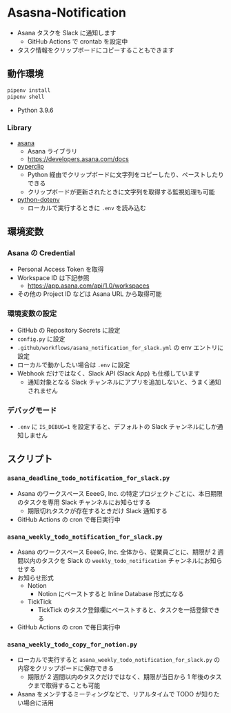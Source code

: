 # Asasna-Notification

- Asana タスクを Slack に通知します
  - GitHub Actions で crontab を設定中
- タスク情報をクリップボードにコピーすることもできます

## 動作環境

```sh
pipenv install
pipenv shell
```

- Python 3.9.6

### Library

- [asana](https://github.com/Asana/python-asana)
  - Asana ライブラリ
  - https://developers.asana.com/docs
- [pyperclip](https://github.com/asweigart/pyperclip)
  - Python 経由でクリップボードに文字列をコピーしたり、ペーストしたりできる
  - クリップボードが更新されたときに文字列を取得する監視処理も可能
- [python-dotenv](https://github.com/theskumar/python-dotenv)
  - ローカルで実行するときに `.env` を読み込む

## 環境変数

### Asana の Credential

- Personal Access Token を取得
- Workspace ID は下記参照
  - https://app.asana.com/api/1.0/workspaces
- その他の Project ID などは Asana URL から取得可能

### 環境変数の設定

- GitHub の Repository Secrets に設定
- `config.py` に設定
- `.github/workflows/asana_notification_for_slack.yml` の env エントリに設定
- ローカルで動かしたい場合は `.env` に設定
- Webhook だけではなく、Slack API (Slack App) も仕様しています
  - 通知対象となる Slack チャンネルにアプリを追加しないと、うまく通知されません

### デバッグモード

- `.env` に `IS_DEBUG=1` を設定すると、デフォルトの Slack チャンネルにしか通知しません

## スクリプト

### `asana_deadline_todo_notification_for_slack.py`

- Asana のワークスペース EeeeG, Inc. の特定プロジェクトごとに、本日期限のタスクを専用 Slack チャンネルにお知らせする
  - 期限切れタスクが存在するときだけ Slack 通知する
- GitHub Actions の cron で毎日実行中

### `asana_weekly_todo_notification_for_slack.py`

- Asana のワークスペース EeeeG, Inc. 全体から、従業員ごとに、期限が 2 週間以内のタスクを Slack の `weekly_todo_notification` チャンネルにお知らせする
- お知らせ形式
  - Notion
    - Notion にペーストすると Inline Database 形式になる
  - TickTick
    - TickTick のタスク登録欄にペーストすると、タスクを一括登録できる
- GitHub Actions の cron で毎日実行中

### `asana_weekly_todo_copy_for_notion.py`

- ローカルで実行すると `asana_weekly_todo_notification_for_slack.py` の内容をクリップボードに保存できる
  - 期限が 2 週間以内のタスクだけではなく、期限が当日から 1 年後のタスクまで取得することも可能
- Asana をメンテするミーティングなどで、リアルタイムで TODO が知りたい場合に活用
